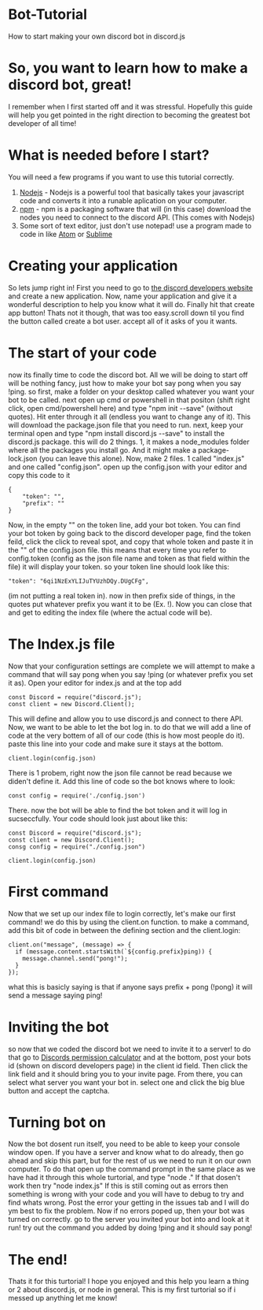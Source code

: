 # Bot-Tutorial
How to start making your own discord bot in discord.js  
  
  
  # So, you want to learn how to make a discord bot, great!
  I remember when I first started off and it was stressful. Hopefully this guide will help you get pointed in the right direction to becoming the greatest bot developer of all time! 
     
  #  What is needed before I start?
You will need a few programs if you want to use this tutorial correctly.
  
  1. [Nodejs](http://nodejs.org) - Nodejs is a powerful tool that basically takes your javascript code and converts it into a runable aplication on your computer.
  2. [npm](http://npmjs.com) - npm is a packaging software that will (in this case) download the nodes you need to connect to the discord API. (This comes with Nodejs)
 3. Some sort of text editor, just don't use notepad! use a program made to code in like [Atom](http://atom.io) or [Sublime](http://sublimetext.com)
  
  # Creating your application
    
   So lets jump right in! First you need to go to [the discord developers website](https://discordapp.com/developers/applications/me) and create a new application. Now, name your application and give it a wonderful description to help you know what it will do. Finally hit that create app button! Thats not it though, that was too easy.scroll down til you find the button called create a bot user. accept all of it asks of you it wants.  
    
  # The start of your code
  now its finally time to code the discord bot. All we will be doing to start off will be nothing fancy, just how to make your bot say pong when you say !ping. so first, make a folder on your desktop called whatever you want your bot to be called. next open up cmd or powershell in that positon (shift right click, open cmd/powershell here) and type "npm init --save" (without quotes). Hit enter through it all (endless you want to change any of it). This will download the package.json file that you need to run. next, keep your terminal open and type "npm install discord.js --save" to install the discord.js package. this will do 2 things. 1,  it makes a node_modules folder where all the packages you install go. And it might make a package-lock.json (you can leave this alone). Now, make 2 files. 1 called "index.js" and one called "config.json". open up the config.json with your editor and copy this code to it
```
{
	"token": "",
	"prefix": ""
}
```
Now, in the empty "" on the token line, add your bot token. You can find your bot token by going back to the discord developer page, find the token feild, click the click to reveal spot, and copy that whole token and paste it in the "" of the config.json file. this means that every time you refer to config.token (config as the json file name and token as that field within the file) it will display your token. so your token line should look like this: 
```
"token": "6qi1NzExYLIJuTYUzhDQy.DUgCFg",
``` 
(im not putting a real token in). now in then prefix side of things, in the quotes put whatever prefix you want it to be (Ex. !). Now you can close that and get to editing the index file (where the actual code will be).
	
   # The Index.js file
	
Now that your configuration settings are complete we will attempt to make a command that will say pong when you say !ping (or whatever prefix you set it as). Open your editor for index.js and at the top add
```
const Discord = require("discord.js");
const client = new Discord.Client();
```
This will define and allow you to use discord.js and connect to there API. Now, we want to be able to let the bot log in. to do that we will add a line of code at the very bottem of all of our code (this is how most people do it). paste this line into your code and make sure it stays at the bottom.
```
client.login(config.json)
```
There is 1 probem, right now the json file cannot be read because we diden't define it. Add this line of code so the bot knows where to look:
```
const config = require('./config.json')
```
There. now the bot will be able to find the bot token and it will log in sucseccfully. Your code should look just about like this:
```
const Discord = require("discord.js");
const client = new Discord.Client();
consg config = require("./config.json")

client.login(config.json)
```
# First command
Now that we set up our index file to login correctly, let's make our first command! we do this by using the client.on function. to make a command, add this bit of code in between the defining section and the client.login:
```
client.on("message", (message) => {
  if (message.content.startsWith(`${config.prefix}ping)) {
    message.channel.send("pong!");
  }
});
```
what this is basicly saying is that if anyone says prefix + pong (!pong) it will send a message saying ping!
	
# Inviting the bot
so now that we coded the discord bot we need to invite it to a server! to do that go to [Discords permission calculator](https://discordapi.com/permissions.html#0) and at the bottom, post your bots id (shown on discord developers page) in the client id field. Then click the link field and it should bring you to your invite page. From there, you can select what server you want your bot in. select one and click the big blue button and accept the captcha.
	
# Turning bot on
Now the bot dosent run itself, you need to be able to keep your console window open. If you have a server and know what to do already, then go ahead and skip this part, but for the rest of us we need to run it on our own computer. To do that open up the command prompt in the same place as we have had it through this whole turtorial, and type "node ." If that dosen't work then try "node index.js" If this is still coming out as errors then something is wrong with your code and you will have to debug to try and find whats wrong. Post the error your getting in the issues tab and I will do ym best to fix the problem. Now if no errors poped up, then your bot was turned on correctly. go to the server you invited your bot into and look at it run! try out the command you added by doing !ping and it should say pong! 
	
# The end!
Thats it for this turtorial! I hope you enjoyed and this help you learn a thing or 2 about discord.js, or node in general. This is my first turtorial so if i messed up anything let me know!

